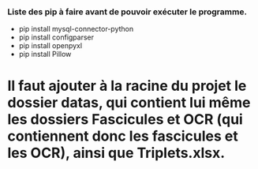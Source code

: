 ### Liste des pip à faire avant de pouvoir exécuter le programme.

* pip install mysql-connector-python
* pip install configparser
* pip install openpyxl
* pip install Pillow

# Il faut ajouter à la racine du projet le dossier datas, qui contient lui même les dossiers Fascicules et OCR (qui contiennent donc les fascicules et les OCR), ainsi que Triplets.xlsx.